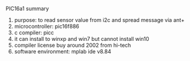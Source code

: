 PIC16a1 summary
1. purpose: to read sensor value from i2c and spread message via ant+
2. microcontroller: pic16f886
3. c compiler: picc
4. it can install to winxp and win7 but cannot install win10
5. compiler license buy around 2002 from hi-tech
6. software environment: mplab ide v8.84
